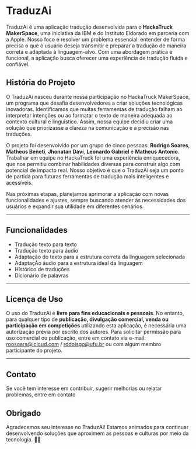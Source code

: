# TraduzAi

TraduzAi é uma aplicação tradução desenvolvida para o **HackaTruck MakerSpace**, uma iniciativa da IBM e do Instituto Eldorado em parceria com a Apple. Nosso foco é resolver um problema essencial: entender de forma precisa o que o usuário deseja transmitir e preparar a tradução de maneira correta e adaptada à linguagem-alvo. Com uma abordagem prática e funcional, a aplicação busca oferecer uma experiência de tradução fluida e confiável.

## História do Projeto

O TraduzAi nasceu durante nossa participação no HackaTruck MakerSpace, um programa que desafia desenvolvedores a criar soluções tecnológicas inovadoras. Identificamos que muitas ferramentas de tradução falham ao interpretar intenções ou ao formatar o texto de maneira adequada ao contexto cultural e linguístico. Assim, nossa equipe decidiu criar uma solução que priorizasse a clareza na comunicação e a precisão nas traduções.

O projeto foi desenvolvido por um grupo de cinco pessoas: **Rodrigo Soares**, **Matheus Beneti**, **Jhonatan Davi**, **Leonardo Gabriel** e **Matheus Antonio**. Trabalhar em equipe no HackaTruck foi uma experiência enriquecedora, que nos permitiu combinar habilidades diversas para construir algo com potencial de impacto real. Nosso objetivo é que o TraduzAi seja um ponto de partida para futuras ferramentas de tradução mais inteligentes e acessíveis.

Nas próximas etapas, planejamos aprimorar a aplicação com novas funcionalidades e ajustes, sempre buscando atender às necessidades dos usuários e expandir sua utilidade em diferentes cenários.

---

## Funcionalidades

- Tradução texto para texto
- Tradução texto para áudio
- Adaptação do texto para a estrutura correta da linguagem selecionada
- AdaptaçÃo áudio para a estrutura ideal da linguagem
- Histórico de traduções
- Dicionário de palavras

---

## Licença de Uso

O uso do TraduzAi é **livre para fins educacionais e pessoais**. No entanto, para qualquer tipo de **publicação, divulgação comercial, venda ou participação em competições** utilizando esta aplicação, é necessária uma autorização prévia por escrito dos autores.
Para solicitar permissão para uso comercial ou publicação, entre em contato via e-mail: roosoars@icloud.com / rddoisgo@ufu.br ou com algum membro participante do projeto.

---

## Contato

Se você tem interesse em contribuir, sugerir melhorias ou relatar problemas, entre em contato

## Obrigado

Agradecemos seu interesse no TraduzAi! Estamos animados para continuar desenvolvendo soluções que aproximem as pessoas e culturas por meio da tecnologia. 🚀✨
